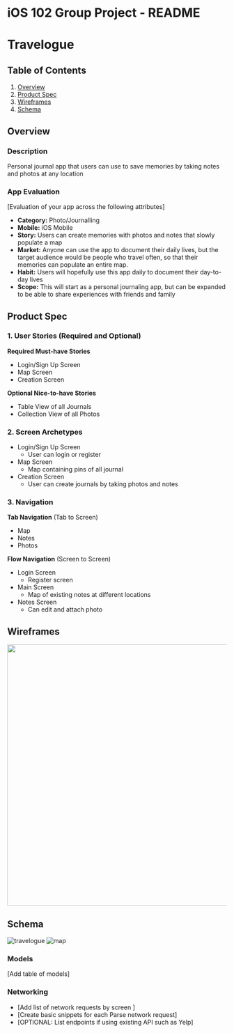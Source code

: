 # iOS 102 Group Project - README

# Travelogue

## Table of Contents
1. [Overview](#Overview)
1. [Product Spec](#Product-Spec)
1. [Wireframes](#Wireframes)
2. [Schema](#Schema)
    
## Overview
### Description
Personal journal app that users can use to save memories by taking notes and photos at any location

### App Evaluation
[Evaluation of your app across the following attributes]
- **Category:** 
Photo/Journalling 
- **Mobile:** 
iOS Mobile
- **Story:**
Users can create memories with photos and notes that slowly populate a map
- **Market:** 
Anyone can use the app to document their daily lives, but the target audience would be people who travel often, so that their memories can populate an entire map.
- **Habit:**
Users will hopefully use this app daily to document their day-to-day lives
- **Scope:** 
This will start as a personal journaling app, but can be expanded to be able to share experiences with friends and family

## Product Spec

### 1. User Stories (Required and Optional)

**Required Must-have Stories**

* Login/Sign Up Screen
* Map Screen
* Creation Screen

**Optional Nice-to-have Stories**

* Table View of all Journals
* Collection View of all Photos

### 2. Screen Archetypes

* Login/Sign Up Screen
   * User can login or register 
* Map Screen
   * Map containing pins of all journal
* Creation Screen
   * User can create journals by taking photos and notes

### 3. Navigation

**Tab Navigation** (Tab to Screen)

* Map
* Notes
* Photos

**Flow Navigation** (Screen to Screen)

* Login Screen
   * Register screen
* Main Screen
   * Map of existing notes at different locations
* Notes Screen
   * Can edit and attach photo

## Wireframes
<img src="https://i.imgur.com/SnV701b.png" width=600>

## Schema 
![travelogue](https://user-images.githubusercontent.com/109322859/234120266-c7d55a96-a7bf-44c9-afe9-4b09e117da60.gif)
![map](https://user-images.githubusercontent.com/109322859/234120318-cf4aa6bc-dca1-40c9-8b0f-2d82b04f894f.gif)



### Models
[Add table of models]
### Networking
- [Add list of network requests by screen ]
- [Create basic snippets for each Parse network request]
- [OPTIONAL: List endpoints if using existing API such as Yelp]
